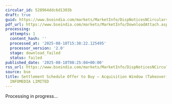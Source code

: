 ```yaml
---
circular_id: 528964ddc6d1303b
draft: true
guid: https://www.bseindia.com/markets/MarketInfo/DispNoticesNCirculars.aspx?Noticeid={E2139363-F960-4598-B8F2-9216A84B0EBA}&noticeno=20250818-11&dt=08/18/2025&icount=11&totcount=56&flag=0
pdf_url: https://www.bseindia.com/markets/MarketInfo/DownloadAttach.aspx?id=20250818-11&attachedId=
processing:
  attempts: 1
  content_hash: ''
  processed_at: '2025-08-18T15:38:22.125495'
  processor_version: '2.0'
  stage: download_failed
  status: failed
published_date: '2025-08-18T08:25:04+00:00'
rss_url: https://www.bseindia.com/markets/MarketInfo/DispNoticesNCirculars.aspx?Noticeid={E2139363-F960-4598-B8F2-9216A84B0EBA}&noticeno=20250818-11&dt=08/18/2025&icount=11&totcount=56&flag=0
source: bse
title: Settlement Schedule Offer to Buy – Acquisition Window (Takeover) for JUPITER
  INFOMEDIA LIMITED
---
```


Processing in progress...